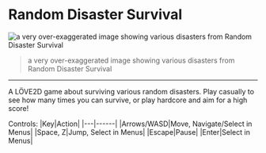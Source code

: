 # Random Disaster Survival
![a very over-exaggerated image showing various disasters from Random Disaster Survival](https://github.com/user-attachments/assets/7422eb7f-4e6e-4135-9e18-810d5bd4b78a) 
> a very over-exaggerated image showing various disasters from Random Disaster Survival
---
 A LÖVE2D game about surviving various random disasters. Play casually to see how many times you can survive, or play hardcore and aim for a high score!

 Controls:
|Key|Action|
|---|------|
|Arrows/WASD|Move, Navigate/Select in Menus|
|Space, Z|Jump, Select in Menus|
|Escape|Pause|
|Enter|Select in Menus|
